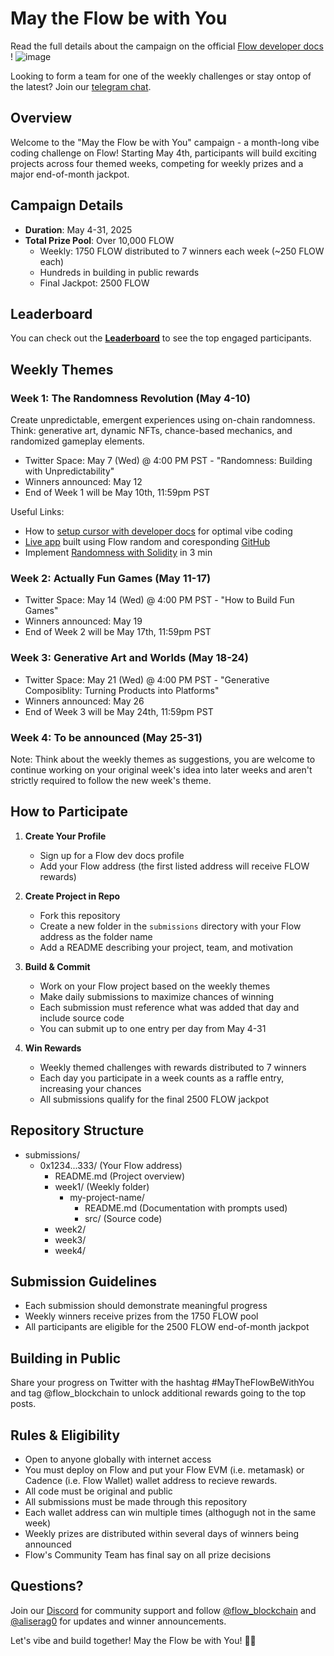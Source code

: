 # May the Flow be with You

Read the full details about the campaign on the official [Flow developer docs ](https://developers.flow.com/ecosystem/Hackathons%20and%20Events/may-the-flow-be-with-you)!
![image](https://github.com/user-attachments/assets/50bbb631-a461-4ec4-886e-3936001eeafa)

Looking to form a team for one of the weekly challenges or stay ontop of the latest? Join our [telegram chat](https://t.me/flow_world_tour).

## Overview
Welcome to the "May the Flow be with You" campaign - a month-long vibe coding challenge on Flow! Starting May 4th, participants will build exciting projects across four themed weeks, competing for weekly prizes and a major end-of-month jackpot.

## Campaign Details

- **Duration**: May 4-31, 2025
- **Total Prize Pool**: Over 10,000 FLOW
  - Weekly: 1750 FLOW distributed to 7 winners each week (~250 FLOW each)
  - Hundreds in building in public rewards
  - Final Jackpot: 2500 FLOW

## Leaderboard

You can check out the **[Leaderboard](https://onflow.github.io/May-The-Flow-Be-With-You/)** to see the top engaged participants.

## Weekly Themes

### Week 1: The Randomness Revolution (May 4-10)
Create unpredictable, emergent experiences using on-chain randomness. Think: generative art, dynamic NFTs, chance-based mechanics, and randomized gameplay elements.
- Twitter Space: May 7 (Wed) @ 4:00 PM PST - "Randomness: Building with Unpredictability"
- Winners announced: May 12
- End of Week 1 will be May 10th, 11:59pm PST

Useful Links:
- How to [setup cursor with developer docs](https://developers.flow.com/tutorials/ai-plus-flow/cursor ) for optimal vibe coding
- [Live app](https://randoms.wtf/) built using Flow random and coresponding [GitHub](https://github.com/Aliserag/random.wtf)
- Implement [Randomness with Solidity](https://developers.flow.com/evm/guides/vrf ) in 3 min

### Week 2: Actually Fun Games (May 11-17)
- Twitter Space: May 14 (Wed) @ 4:00 PM PST - "How to Build Fun Games"
- Winners announced: May 19
- End of Week 2 will be May 17th, 11:59pm PST

### Week 3: Generative Art and Worlds (May 18-24)
- Twitter Space: May 21 (Wed) @ 4:00 PM PST - "Generative Composiblity: Turning Products into Platforms"
- Winners announced: May 26
- End of Week 3 will be May 24th, 11:59pm PST

### Week 4: To be announced (May 25-31)

Note: Think about the weekly themes as suggestions, you are welcome to continue working on your original week's idea into later weeks and aren't strictly required to follow the new week's theme.

## How to Participate

1. **Create Your Profile**
   - Sign up for a Flow dev docs profile
   - Add your Flow address (the first listed address will receive FLOW rewards)

2. **Create Project in Repo**
   - Fork this repository
   - Create a new folder in the `submissions` directory with your Flow address as the folder name
   - Add a README describing your project, team, and motivation

3. **Build & Commit**
   - Work on your Flow project based on the weekly themes
   - Make daily submissions to maximize chances of winning
   - Each submission must reference what was added that day and include source code
   - You can submit up to one entry per day from May 4-31

4. **Win Rewards**
   - Weekly themed challenges with rewards distributed to 7 winners
   - Each day you participate in a week counts as a raffle entry, increasing your chances
   - All submissions qualify for the final 2500 FLOW jackpot

## Repository Structure
* submissions/
  * 0x1234...333/ (Your Flow address)
    * README.md (Project overview)
    * week1/ (Weekly folder)
      * my-project-name/ 
        * README.md (Documentation with prompts used)
        * src/ (Source code)
    * week2/
    * week3/
    * week4/

## Submission Guidelines
- Each submission should demonstrate meaningful progress
- Weekly winners receive prizes from the 1750 FLOW pool
- All participants are eligible for the 2500 FLOW end-of-month jackpot

## Building in Public
Share your progress on Twitter with the hashtag #MayTheFlowBeWithYou and tag @flow_blockchain to unlock additional rewards going to the top posts.

## Rules & Eligibility
- Open to anyone globally with internet access
- You must deploy on Flow and put your Flow EVM (i.e. metamask) or Cadence (i.e. Flow Wallet) wallet address to recieve rewards.
- All code must be original and public
- All submissions must be made through this repository
- Each wallet address can win multiple times (althogugh not in the same week)
- Weekly prizes are distributed within several days of winners being announced
- Flow's Community Team has final say on all prize decisions

## Questions?
Join our [Discord](https://discord.gg/flow) for community support and follow [@flow_blockchain](https://twitter.com/flow_blockchain) and [@aliserag0](https://twitter.com/aliserag0) for updates and winner announcements.

Let's vibe and build together! May the Flow be with You! 🌊🚀
